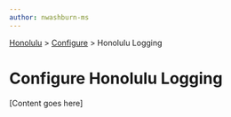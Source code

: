 ```yaml
---
author: nwashburn-ms
---
```


<a href="../overview.md">Honolulu</a> > <a href="../overview.md">Configure</a> > Honolulu Logging

# Configure Honolulu Logging

[Content goes here]